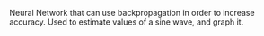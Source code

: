 Neural Network that can use backpropagation in order to increase accuracy. Used to estimate values of a sine wave, and graph it. 
